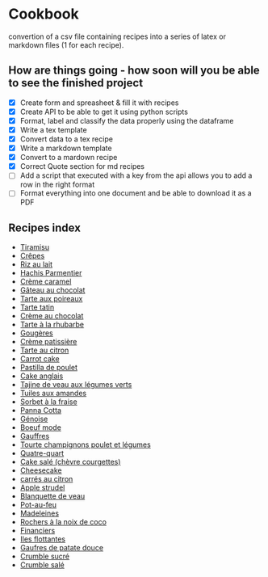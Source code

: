 # Cookbook
convertion of a csv file containing recipes into a series of latex or markdown files (1 for each recipe).

## How are things going - how soon will you be able to see the finished project

- [X] Create form and spreasheet & fill it with recipes
- [X] Create API to be able to get it using python scripts
- [X] Format, label and classify the data properly using the dataframe
- [X] Write a tex template
- [X] Convert data to a tex recipe
- [X] Write a markdown template
- [X] Convert to a mardown recipe
- [X] Correct Quote section for md recipes
- [ ] Add a script that executed with a key from the api allows you to add a row in the right format
- [ ] Format everything into one document and be able to download it as a PDF

## Recipes index

- [Tiramisu](https://github.com/Abadacor/Cookbook/blob/master/mdRecipes/Tiramisu.md)
- [Crêpes](https://github.com/Abadacor/Cookbook/blob/master/mdRecipes/Crepes.md)
- [Riz au lait](https://github.com/Abadacor/Cookbook/blob/master/mdRecipes/Rizaulait.md)
- [Hachis Parmentier](https://github.com/Abadacor/Cookbook/blob/master/mdRecipes/HachisParmentier.md)
- [Crème caramel](https://github.com/Abadacor/Cookbook/blob/master/mdRecipes/Cremecaramel.md)
- [Gâteau au chocolat](https://github.com/Abadacor/Cookbook/blob/master/mdRecipes/Gateauauchocolat.md)
- [Tarte aux poireaux](https://github.com/Abadacor/Cookbook/blob/master/mdRecipes/Tarteauxpoireaux.md)
- [Tarte tatin](https://github.com/Abadacor/Cookbook/blob/master/mdRecipes/Tartetatin.md)
- [Crème au chocolat](https://github.com/Abadacor/Cookbook/blob/master/mdRecipes/Cremeauchocolat.md)
- [Tarte à la rhubarbe](https://github.com/Abadacor/Cookbook/blob/master/mdRecipes/Tartealarhubarbe.md)
- [Gougères](https://github.com/Abadacor/Cookbook/blob/master/mdRecipes/Gougeres.md)
- [Crème patissière](https://github.com/Abadacor/Cookbook/blob/master/mdRecipes/Cremepatissiere.md)
- [Tarte au citron](https://github.com/Abadacor/Cookbook/blob/master/mdRecipes/Tarteaucitron.md)
- [Carrot cake](https://github.com/Abadacor/Cookbook/blob/master/mdRecipes/Carrotcake.md)
- [Pastilla de poulet](https://github.com/Abadacor/Cookbook/blob/master/mdRecipes/Pastilladepoulet.md)
- [Cake anglais](https://github.com/Abadacor/Cookbook/blob/master/mdRecipes/Cakeanglais.md)
- [Tajine de veau aux légumes verts](https://github.com/Abadacor/Cookbook/blob/master/mdRecipes/Tajinedeveauauxlegumesverts.md)
- [Tuiles aux amandes](https://github.com/Abadacor/Cookbook/blob/master/mdRecipes/Tuilesauxamandes.md)
- [Sorbet à la fraise](https://github.com/Abadacor/Cookbook/blob/master/mdRecipes/Sorbetalafraise.md)
- [Panna Cotta](https://github.com/Abadacor/Cookbook/blob/master/mdRecipes/PannaCotta.md)
- [Génoise](https://github.com/Abadacor/Cookbook/blob/master/mdRecipes/Genoise.md)
- [Boeuf mode](https://github.com/Abadacor/Cookbook/blob/master/mdRecipes/Boeufmode.md)
- [Gauffres](https://github.com/Abadacor/Cookbook/blob/master/mdRecipes/Gauffres.md)
- [Tourte champignons poulet et légumes](https://github.com/Abadacor/Cookbook/blob/master/mdRecipes/Tourtechampignonspouletetlegumes.md)
- [Quatre-quart](https://github.com/Abadacor/Cookbook/blob/master/mdRecipes/Quatre-quart.md)
- [Cake salé (chèvre courgettes)](https://github.com/Abadacor/Cookbook/blob/master/mdRecipes/Cakesale(chevrecourgettes).md)
- [Cheesecake](https://github.com/Abadacor/Cookbook/blob/master/mdRecipes/Cheesecake.md)
- [carrés au citron](https://github.com/Abadacor/Cookbook/blob/master/mdRecipes/carresaucitron.md)
- [Apple strudel](https://github.com/Abadacor/Cookbook/blob/master/mdRecipes/Applestrudel.md)
- [Blanquette de veau](https://github.com/Abadacor/Cookbook/blob/master/mdRecipes/Blanquettedeveau.md)
- [Pot-au-feu](https://github.com/Abadacor/Cookbook/blob/master/mdRecipes/Pot-au-feu.md)
- [Madeleines](https://github.com/Abadacor/Cookbook/blob/master/mdRecipes/Madeleines.md)
- [Rochers à la noix de coco](https://github.com/Abadacor/Cookbook/blob/master/mdRecipes/Rochersalanoixdecoco.md)
- [Financiers](https://github.com/Abadacor/Cookbook/blob/master/mdRecipes/Financiers.md)
- [Iles flottantes](https://github.com/Abadacor/Cookbook/blob/master/mdRecipes/Ilesflottantes.md)
- [Gaufres de patate douce](https://github.com/Abadacor/Cookbook/blob/master/mdRecipes/Gaufresdepatatedouce.md)
- [Crumble sucré](https://github.com/Abadacor/Cookbook/blob/master/mdRecipes/Crumblesucre.md)
- [Crumble salé](https://github.com/Abadacor/Cookbook/blob/master/mdRecipes/Crumblesale.md)

